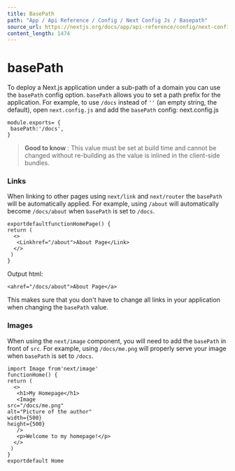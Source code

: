 ```yaml
---
title: BasePath
path: "App / Api Reference / Config / Next Config Js / Basepath"
source_url: https://nextjs.org/docs/app/api-reference/config/next-config-js/basePath
content_length: 1474
---
```


# basePath
To deploy a Next.js application under a sub-path of a domain you can use the `basePath` config option.
`basePath` allows you to set a path prefix for the application. For example, to use `/docs` instead of `''` (an empty string, the default), open `next.config.js` and add the `basePath` config:
next.config.js
```
module.exports= {
 basePath:'/docs',
}
```

> **Good to know** : This value must be set at build time and cannot be changed without re-building as the value is inlined in the client-side bundles.
### Links
When linking to other pages using `next/link` and `next/router` the `basePath` will be automatically applied.
For example, using `/about` will automatically become `/docs/about` when `basePath` is set to `/docs`.
```
exportdefaultfunctionHomePage() {
return (
  <>
   <Linkhref="/about">About Page</Link>
  </>
 )
}
```

Output html:
```
<ahref="/docs/about">About Page</a>
```

This makes sure that you don't have to change all links in your application when changing the `basePath` value.
### Images
When using the `next/image` component, you will need to add the `basePath` in front of `src`.
For example, using `/docs/me.png` will properly serve your image when `basePath` is set to `/docs`.
```
import Image from'next/image'
functionHome() {
return (
  <>
   <h1>My Homepage</h1>
   <Image
src="/docs/me.png"
alt="Picture of the author"
width={500}
height={500}
   />
   <p>Welcome to my homepage!</p>
  </>
 )
}
exportdefault Home
```
